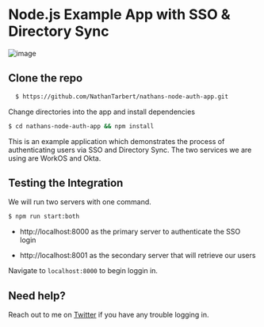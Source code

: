 # Node.js Example App with SSO & Directory Sync

![image](https://github.com/NathanTarbert/nathans-node-auth-app/assets/66887028/9b6fbf34-4094-4c63-91f1-2ea9de6dfd10)

## Clone the repo
```bash
  $ https://github.com/NathanTarbert/nathans-node-auth-app.git
  ```

Change directories into the app and install dependencies

```sh
$ cd nathans-node-auth-app && npm install
```


This is an example application which demonstrates the process of authenticating users via SSO and Directory Sync.
The two services we are using are WorkOS and Okta.

## Testing the Integration

We will run two servers with one command.

```sh
$ npm run start:both
```

- http://localhost:8000 as the primary server to authenticate the SSO login

- http://localhost:8001 as the secondary server that will retrieve our users

Navigate to `localhost:8000` to begin loggin in. 


## Need help?

Reach out to me on [Twitter](https://twitter.com/nathan_tarbert) if you have any trouble logging in.
